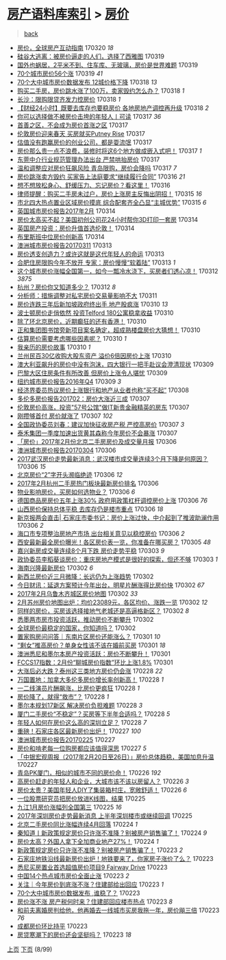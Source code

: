 [房产语料库索引](../../README.md)  > [房价](房价.md)
====
> [back](../README.md)

- [房价，全球房产互动指南](http://jkwz.applinzi.com/ittc/6946740276516357125.html#%E6%88%BF%E4%BB%B7%EF%BC%8C%E5%85%A8%E7%90%83%E6%88%BF%E4%BA%A7%E4%BA%92%E5%8A%A8%E6%8C%87%E5%8D%97) 170320 *18* 
- [硅谷大逃离：被房价逼走的人们，选择了西雅图](http://jkwz.applinzi.com/ittc/6946764898402042885.html#%E7%A1%85%E8%B0%B7%E5%A4%A7%E9%80%83%E7%A6%BB%EF%BC%9A%E8%A2%AB%E6%88%BF%E4%BB%B7%E9%80%BC%E8%B5%B0%E7%9A%84%E4%BA%BA%E4%BB%AC%EF%BC%8C%E9%80%89%E6%8B%A9%E4%BA%86%E8%A5%BF%E9%9B%85%E5%9B%BE) 170319  
- [国外也蜗居，2平米不到、住车库、无玻璃，房价是世界难题](http://jkwz.applinzi.com/ittc/6946691115246945284.html#%E5%9B%BD%E5%A4%96%E4%B9%9F%E8%9C%97%E5%B1%85%EF%BC%8C2%E5%B9%B3%E7%B1%B3%E4%B8%8D%E5%88%B0%E3%80%81%E4%BD%8F%E8%BD%A6%E5%BA%93%E3%80%81%E6%97%A0%E7%8E%BB%E7%92%83%EF%BC%8C%E6%88%BF%E4%BB%B7%E6%98%AF%E4%B8%96%E7%95%8C%E9%9A%BE%E9%A2%98) 170319  
- [70个城市房价56个涨](http://jkwz.applinzi.com/ittc/6946529267503596548.html#70%E4%B8%AA%E5%9F%8E%E5%B8%82%E6%88%BF%E4%BB%B756%E4%B8%AA%E6%B6%A8) 170319 *41* 
- [70个大中城市房价数据发布 12城价格下降](http://jkwz.applinzi.com/ittc/6946479121407411204.html#70%E4%B8%AA%E5%A4%A7%E4%B8%AD%E5%9F%8E%E5%B8%82%E6%88%BF%E4%BB%B7%E6%95%B0%E6%8D%AE%E5%8F%91%E5%B8%83+12%E5%9F%8E%E4%BB%B7%E6%A0%BC%E4%B8%8B%E9%99%8D) 170318 *13* 
- [购买二手房，房价跳水涨了100万，卖家毁约怎么办？](http://jkwz.applinzi.com/ittc/6946454883908715524.html#%E8%B4%AD%E4%B9%B0%E4%BA%8C%E6%89%8B%E6%88%BF%EF%BC%8C%E6%88%BF%E4%BB%B7%E8%B7%B3%E6%B0%B4%E6%B6%A8%E4%BA%86100%E4%B8%87%EF%BC%8C%E5%8D%96%E5%AE%B6%E6%AF%81%E7%BA%A6%E6%80%8E%E4%B9%88%E5%8A%9E%EF%BC%9F) 170318 *1* 
- [长沙：限购限贷齐发力控房价](http://jkwz.applinzi.com/ittc/6946445047326311428.html#%E9%95%BF%E6%B2%99%EF%BC%9A%E9%99%90%E8%B4%AD%E9%99%90%E8%B4%B7%E9%BD%90%E5%8F%91%E5%8A%9B%E6%8E%A7%E6%88%BF%E4%BB%B7) 170318 *1* 
- [【财经24小时】既要去库存也要稳房价 各地房地产调控再升级](http://jkwz.applinzi.com/ittc/6946272510873175044.html#%E3%80%90%E8%B4%A2%E7%BB%8F24%E5%B0%8F%E6%97%B6%E3%80%91%E6%97%A2%E8%A6%81%E5%8E%BB%E5%BA%93%E5%AD%98%E4%B9%9F%E8%A6%81%E7%A8%B3%E6%88%BF%E4%BB%B7+%E5%90%84%E5%9C%B0%E6%88%BF%E5%9C%B0%E4%BA%A7%E8%B0%83%E6%8E%A7%E5%86%8D%E5%8D%87%E7%BA%A7) 170318 *2* 
- [你可以选择做不被房价击垮的年轻人丨可读](http://jkwz.applinzi.com/ittc/6946117181795468292.html#%E4%BD%A0%E5%8F%AF%E4%BB%A5%E9%80%89%E6%8B%A9%E5%81%9A%E4%B8%8D%E8%A2%AB%E6%88%BF%E4%BB%B7%E5%87%BB%E5%9E%AE%E7%9A%84%E5%B9%B4%E8%BD%BB%E4%BA%BA%E4%B8%A8%E5%8F%AF%E8%AF%BB) 170317 *36* 
- [首善之区，不会成为房价首涨之区](http://jkwz.applinzi.com/ittc/6946083241609135109.html#%E9%A6%96%E5%96%84%E4%B9%8B%E5%8C%BA%EF%BC%8C%E4%B8%8D%E4%BC%9A%E6%88%90%E4%B8%BA%E6%88%BF%E4%BB%B7%E9%A6%96%E6%B6%A8%E4%B9%8B%E5%8C%BA) 170317  
- [伦敦房价迎来春天 买房就买Putney Rise](http://jkwz.applinzi.com/ittc/6946064600176002052.html#%E4%BC%A6%E6%95%A6%E6%88%BF%E4%BB%B7%E8%BF%8E%E6%9D%A5%E6%98%A5%E5%A4%A9+%E4%B9%B0%E6%88%BF%E5%B0%B1%E4%B9%B0Putney+Rise) 170317  
- [估值没有跑赢房价的创业公司，都是耍流氓](http://jkwz.applinzi.com/ittc/6946001422222099461.html#%E4%BC%B0%E5%80%BC%E6%B2%A1%E6%9C%89%E8%B7%91%E8%B5%A2%E6%88%BF%E4%BB%B7%E7%9A%84%E5%88%9B%E4%B8%9A%E5%85%AC%E5%8F%B8%EF%BC%8C%E9%83%BD%E6%98%AF%E8%80%8D%E6%B5%81%E6%B0%93) 170317  
- [房价那么贵一点不浪费，装修时将这6个地方做成嵌入式吧！](http://jkwz.applinzi.com/ittc/6945702496268977157.html#%E6%88%BF%E4%BB%B7%E9%82%A3%E4%B9%88%E8%B4%B5%E4%B8%80%E7%82%B9%E4%B8%8D%E6%B5%AA%E8%B4%B9%EF%BC%8C%E8%A3%85%E4%BF%AE%E6%97%B6%E5%B0%86%E8%BF%996%E4%B8%AA%E5%9C%B0%E6%96%B9%E5%81%9A%E6%88%90%E5%B5%8C%E5%85%A5%E5%BC%8F%E5%90%A7%EF%BC%81) 170317 *1* 
- [东莞中介行业规范管理办法出台 严禁哄抬房价](http://jkwz.applinzi.com/ittc/6945930355587679236.html#%E4%B8%9C%E8%8E%9E%E4%B8%AD%E4%BB%8B%E8%A1%8C%E4%B8%9A%E8%A7%84%E8%8C%83%E7%AE%A1%E7%90%86%E5%8A%9E%E6%B3%95%E5%87%BA%E5%8F%B0+%E4%B8%A5%E7%A6%81%E5%93%84%E6%8A%AC%E6%88%BF%E4%BB%B7) 170317  
- [温和调整应对房价狂飙风险 青岛限购，房价会降吗](http://jkwz.applinzi.com/ittc/6945780950653993989.html#%E6%B8%A9%E5%92%8C%E8%B0%83%E6%95%B4%E5%BA%94%E5%AF%B9%E6%88%BF%E4%BB%B7%E7%8B%82%E9%A3%99%E9%A3%8E%E9%99%A9+%E9%9D%92%E5%B2%9B%E9%99%90%E8%B4%AD%EF%BC%8C%E6%88%BF%E4%BB%B7%E4%BC%9A%E9%99%8D%E5%90%97) 170317 *7* 
- [房价跳涨卖方毁约 买家告上法庭要求“继续履行合同”](http://jkwz.applinzi.com/ittc/6945674538410050565.html#%E6%88%BF%E4%BB%B7%E8%B7%B3%E6%B6%A8%E5%8D%96%E6%96%B9%E6%AF%81%E7%BA%A6+%E4%B9%B0%E5%AE%B6%E5%91%8A%E4%B8%8A%E6%B3%95%E5%BA%AD%E8%A6%81%E6%B1%82%E2%80%9C%E7%BB%A7%E7%BB%AD%E5%B1%A5%E8%A1%8C%E5%90%88%E5%90%8C%E2%80%9D) 170316 *21* 
- [想不想放松身心、舒缓压力、忘记房价？看这里！](http://jkwz.applinzi.com/ittc/6945580450713175044.html#%E6%83%B3%E4%B8%8D%E6%83%B3%E6%94%BE%E6%9D%BE%E8%BA%AB%E5%BF%83%E3%80%81%E8%88%92%E7%BC%93%E5%8E%8B%E5%8A%9B%E3%80%81%E5%BF%98%E8%AE%B0%E6%88%BF%E4%BB%B7%EF%BC%9F%E7%9C%8B%E8%BF%99%E9%87%8C%EF%BC%81) 170316  
- [律师提醒：购买二手房未过户，房价上涨房主反悔出阴招！](http://jkwz.applinzi.com/ittc/6945395279007319044.html#%E5%BE%8B%E5%B8%88%E6%8F%90%E9%86%92%EF%BC%9A%E8%B4%AD%E4%B9%B0%E4%BA%8C%E6%89%8B%E6%88%BF%E6%9C%AA%E8%BF%87%E6%88%B7%EF%BC%8C%E6%88%BF%E4%BB%B7%E4%B8%8A%E6%B6%A8%E6%88%BF%E4%B8%BB%E5%8F%8D%E6%82%94%E5%87%BA%E9%98%B4%E6%8B%9B%EF%BC%81) 170315 *16* 
- [市北四大热点置业区域房价摸底 综合配套齐全凸显“主城优势”](http://jkwz.applinzi.com/ittc/6945150617378096133.html#%E5%B8%82%E5%8C%97%E5%9B%9B%E5%A4%A7%E7%83%AD%E7%82%B9%E7%BD%AE%E4%B8%9A%E5%8C%BA%E5%9F%9F%E6%88%BF%E4%BB%B7%E6%91%B8%E5%BA%95+%E7%BB%BC%E5%90%88%E9%85%8D%E5%A5%97%E9%BD%90%E5%85%A8%E5%87%B8%E6%98%BE%E2%80%9C%E4%B8%BB%E5%9F%8E%E4%BC%98%E5%8A%BF%E2%80%9D) 170315 *6* 
- [英国城市房价报告2017年2月](http://jkwz.applinzi.com/ittc/6939993293843858436.html#%E8%8B%B1%E5%9B%BD%E5%9F%8E%E5%B8%82%E6%88%BF%E4%BB%B7%E6%8A%A5%E5%91%8A2017%E5%B9%B42%E6%9C%88) 170314  
- [房价太高买不起？美国初创公司花24小时帮你3D打印一套房](http://jkwz.applinzi.com/ittc/6944940581620024325.html#%E6%88%BF%E4%BB%B7%E5%A4%AA%E9%AB%98%E4%B9%B0%E4%B8%8D%E8%B5%B7%EF%BC%9F%E7%BE%8E%E5%9B%BD%E5%88%9D%E5%88%9B%E5%85%AC%E5%8F%B8%E8%8A%B124%E5%B0%8F%E6%97%B6%E5%B8%AE%E4%BD%A03D%E6%89%93%E5%8D%B0%E4%B8%80%E5%A5%97%E6%88%BF) 170314  
- [英国房产投资：房价升值首选伦敦！](http://jkwz.applinzi.com/ittc/6944938988019385348.html#%E8%8B%B1%E5%9B%BD%E6%88%BF%E4%BA%A7%E6%8A%95%E8%B5%84%EF%BC%9A%E6%88%BF%E4%BB%B7%E5%8D%87%E5%80%BC%E9%A6%96%E9%80%89%E4%BC%A6%E6%95%A6%EF%BC%81) 170314  
- [布里斯班中位房价创新高](http://jkwz.applinzi.com/ittc/6944800661052064773.html#%E5%B8%83%E9%87%8C%E6%96%AF%E7%8F%AD%E4%B8%AD%E4%BD%8D%E6%88%BF%E4%BB%B7%E5%88%9B%E6%96%B0%E9%AB%98) 170314  
- [澳洲城市房价报告20170311](http://jkwz.applinzi.com/ittc/6943833780577108996.html#%E6%BE%B3%E6%B4%B2%E5%9F%8E%E5%B8%82%E6%88%BF%E4%BB%B7%E6%8A%A5%E5%91%8A20170311) 170313  
- [房价透支创造力？或许这就是这代年轻人的命运](http://jkwz.applinzi.com/ittc/6944517509771428868.html#%E6%88%BF%E4%BB%B7%E9%80%8F%E6%94%AF%E5%88%9B%E9%80%A0%E5%8A%9B%EF%BC%9F%E6%88%96%E8%AE%B8%E8%BF%99%E5%B0%B1%E6%98%AF%E8%BF%99%E4%BB%A3%E5%B9%B4%E8%BD%BB%E4%BA%BA%E7%9A%84%E5%91%BD%E8%BF%90) 170313  
- [合肥住房限购今年不放开 专家：房价慢慢“软着陆”](http://jkwz.applinzi.com/ittc/6944443701471478788.html#%E5%90%88%E8%82%A5%E4%BD%8F%E6%88%BF%E9%99%90%E8%B4%AD%E4%BB%8A%E5%B9%B4%E4%B8%8D%E6%94%BE%E5%BC%80+%E4%B8%93%E5%AE%B6%EF%BC%9A%E6%88%BF%E4%BB%B7%E6%85%A2%E6%85%A2%E2%80%9C%E8%BD%AF%E7%9D%80%E9%99%86%E2%80%9D) 170313 *1* 
- [这个城市房价涨幅全国第一，如今一瓢冷水浇下，买房者们透心凉！](http://jkwz.applinzi.com/ittc/6944254745580667909.html#%E8%BF%99%E4%B8%AA%E5%9F%8E%E5%B8%82%E6%88%BF%E4%BB%B7%E6%B6%A8%E5%B9%85%E5%85%A8%E5%9B%BD%E7%AC%AC%E4%B8%80%EF%BC%8C%E5%A6%82%E4%BB%8A%E4%B8%80%E7%93%A2%E5%86%B7%E6%B0%B4%E6%B5%87%E4%B8%8B%EF%BC%8C%E4%B9%B0%E6%88%BF%E8%80%85%E4%BB%AC%E9%80%8F%E5%BF%83%E5%87%89%EF%BC%81) 170312 *3875* 
- [杭州？房价你又知道多少？](http://jkwz.applinzi.com/ittc/6943839343927100420.html#%E6%9D%AD%E5%B7%9E%EF%BC%9F%E6%88%BF%E4%BB%B7%E4%BD%A0%E5%8F%88%E7%9F%A5%E9%81%93%E5%A4%9A%E5%B0%91%EF%BC%9F) 170312 *8* 
- [分析师：措施调整对私宅房价交易量影响不大](http://jkwz.applinzi.com/ittc/6943753723158463493.html#%E5%88%86%E6%9E%90%E5%B8%88%EF%BC%9A%E6%8E%AA%E6%96%BD%E8%B0%83%E6%95%B4%E5%AF%B9%E7%A7%81%E5%AE%85%E6%88%BF%E4%BB%B7%E4%BA%A4%E6%98%93%E9%87%8F%E5%BD%B1%E5%93%8D%E4%B8%8D%E5%A4%A7) 170311  
- [房价连跌三年后新加坡政府终出手 地产股疯涨](http://jkwz.applinzi.com/ittc/6943498476678808580.html#%E6%88%BF%E4%BB%B7%E8%BF%9E%E8%B7%8C%E4%B8%89%E5%B9%B4%E5%90%8E%E6%96%B0%E5%8A%A0%E5%9D%A1%E6%94%BF%E5%BA%9C%E7%BB%88%E5%87%BA%E6%89%8B+%E5%9C%B0%E4%BA%A7%E8%82%A1%E7%96%AF%E6%B6%A8) 170310 *13* 
- [波士顿房价走俏依然 投资Telford 180公寓稳拿收益](http://jkwz.applinzi.com/ittc/6943471550899684356.html#%E6%B3%A2%E5%A3%AB%E9%A1%BF%E6%88%BF%E4%BB%B7%E8%B5%B0%E4%BF%8F%E4%BE%9D%E7%84%B6+%E6%8A%95%E8%B5%84Telford+180%E5%85%AC%E5%AF%93%E7%A8%B3%E6%8B%BF%E6%94%B6%E7%9B%8A) 170310  
- [除了环北京房价，近期癫狂的还有香港！](http://jkwz.applinzi.com/ittc/6943449687020536836.html#%E9%99%A4%E4%BA%86%E7%8E%AF%E5%8C%97%E4%BA%AC%E6%88%BF%E4%BB%B7%EF%BC%8C%E8%BF%91%E6%9C%9F%E7%99%AB%E7%8B%82%E7%9A%84%E8%BF%98%E6%9C%89%E9%A6%99%E6%B8%AF%EF%BC%81) 170310  
- [正和集团图书馆旁新项目案名确定，超成熟楼盘房价大猜想！](http://jkwz.applinzi.com/ittc/6943430863038710788.html#%E6%AD%A3%E5%92%8C%E9%9B%86%E5%9B%A2%E5%9B%BE%E4%B9%A6%E9%A6%86%E6%97%81%E6%96%B0%E9%A1%B9%E7%9B%AE%E6%A1%88%E5%90%8D%E7%A1%AE%E5%AE%9A%EF%BC%8C%E8%B6%85%E6%88%90%E7%86%9F%E6%A5%BC%E7%9B%98%E6%88%BF%E4%BB%B7%E5%A4%A7%E7%8C%9C%E6%83%B3%EF%BC%81) 170310  
- [估算房价需要考虑哪些因素呢？](http://jkwz.applinzi.com/ittc/6943401335398597636.html#%E4%BC%B0%E7%AE%97%E6%88%BF%E4%BB%B7%E9%9C%80%E8%A6%81%E8%80%83%E8%99%91%E5%93%AA%E4%BA%9B%E5%9B%A0%E7%B4%A0%E5%91%A2%EF%BC%9F) 170310 *1* 
- [我亲历的房价故事](http://jkwz.applinzi.com/ittc/6943213771194631173.html#%E6%88%91%E4%BA%B2%E5%8E%86%E7%9A%84%E6%88%BF%E4%BB%B7%E6%95%85%E4%BA%8B) 170310 *1* 
- [兰州民百30亿收购大股东资产 溢价6倍因房价上涨](http://jkwz.applinzi.com/ittc/6943205904416769029.html#%E5%85%B0%E5%B7%9E%E6%B0%91%E7%99%BE30%E4%BA%BF%E6%94%B6%E8%B4%AD%E5%A4%A7%E8%82%A1%E4%B8%9C%E8%B5%84%E4%BA%A7+%E6%BA%A2%E4%BB%B76%E5%80%8D%E5%9B%A0%E6%88%BF%E4%BB%B7%E4%B8%8A%E6%B6%A8) 170310  
- [澳大利亚飙升的房价中没有泡沫，四大银行一把手赴议会澄清现状](http://jkwz.applinzi.com/ittc/6943027617715454981.html#%E6%BE%B3%E5%A4%A7%E5%88%A9%E4%BA%9A%E9%A3%99%E5%8D%87%E7%9A%84%E6%88%BF%E4%BB%B7%E4%B8%AD%E6%B2%A1%E6%9C%89%E6%B3%A1%E6%B2%AB%EF%BC%8C%E5%9B%9B%E5%A4%A7%E9%93%B6%E8%A1%8C%E4%B8%80%E6%8A%8A%E6%89%8B%E8%B5%B4%E8%AE%AE%E4%BC%9A%E6%BE%84%E6%B8%85%E7%8E%B0%E7%8A%B6) 170309  
- [巴黎大区住房条件有所改善 但房价上涨令人堪忧](http://jkwz.applinzi.com/ittc/6942993718125790213.html#%E5%B7%B4%E9%BB%8E%E5%A4%A7%E5%8C%BA%E4%BD%8F%E6%88%BF%E6%9D%A1%E4%BB%B6%E6%9C%89%E6%89%80%E6%94%B9%E5%96%84+%E4%BD%86%E6%88%BF%E4%BB%B7%E4%B8%8A%E6%B6%A8%E4%BB%A4%E4%BA%BA%E5%A0%AA%E5%BF%A7) 170309  
- [纽约城市房价报告2016年Q4](http://jkwz.applinzi.com/ittc/6940495383389275141.html#%E7%BA%BD%E7%BA%A6%E5%9F%8E%E5%B8%82%E6%88%BF%E4%BB%B7%E6%8A%A5%E5%91%8A2016%E5%B9%B4Q4) 170309 *3* 
- [经济界委员热议房价上涨银行和地产从业者也称“买不起”](http://jkwz.applinzi.com/ittc/6942488118782592004.html#%E7%BB%8F%E6%B5%8E%E7%95%8C%E5%A7%94%E5%91%98%E7%83%AD%E8%AE%AE%E6%88%BF%E4%BB%B7%E4%B8%8A%E6%B6%A8%E9%93%B6%E8%A1%8C%E5%92%8C%E5%9C%B0%E4%BA%A7%E4%BB%8E%E4%B8%9A%E8%80%85%E4%B9%9F%E7%A7%B0%E2%80%9C%E4%B9%B0%E4%B8%8D%E8%B5%B7%E2%80%9D) 170308  
- [多伦多房价报告201702：房价大涨近三成](http://jkwz.applinzi.com/ittc/6942322822457328644.html#%E5%A4%9A%E4%BC%A6%E5%A4%9A%E6%88%BF%E4%BB%B7%E6%8A%A5%E5%91%8A201702%EF%BC%9A%E6%88%BF%E4%BB%B7%E5%A4%A7%E6%B6%A8%E8%BF%91%E4%B8%89%E6%88%90) 170307  
- [伦敦房价高涨，投资&quot;57号公馆&quot;做IT新贵金融精英的房东](http://jkwz.applinzi.com/ittc/6942350727937803268.html#%E4%BC%A6%E6%95%A6%E6%88%BF%E4%BB%B7%E9%AB%98%E6%B6%A8%EF%BC%8C%E6%8A%95%E8%B5%84%26quot%3B57%E5%8F%B7%E5%85%AC%E9%A6%86%26quot%3B%E5%81%9AIT%E6%96%B0%E8%B4%B5%E9%87%91%E8%9E%8D%E7%B2%BE%E8%8B%B1%E7%9A%84%E6%88%BF%E4%B8%9C) 170307  
- [刚攒够首付 房价就涨了](http://jkwz.applinzi.com/ittc/6942321370909377541.html#%E5%88%9A%E6%94%92%E5%A4%9F%E9%A6%96%E4%BB%98+%E6%88%BF%E4%BB%B7%E5%B0%B1%E6%B6%A8%E4%BA%86) 170307 *102* 
- [全国政协委员刘春：建议加快征收房产税 严控高房价](http://jkwz.applinzi.com/ittc/6942205556419986436.html#%E5%85%A8%E5%9B%BD%E6%94%BF%E5%8D%8F%E5%A7%94%E5%91%98%E5%88%98%E6%98%A5%EF%BC%9A%E5%BB%BA%E8%AE%AE%E5%8A%A0%E5%BF%AB%E5%BE%81%E6%94%B6%E6%88%BF%E4%BA%A7%E7%A8%8E+%E4%B8%A5%E6%8E%A7%E9%AB%98%E6%88%BF%E4%BB%B7) 170307 *3* 
- [泰禾集团一季度加速出货黄其森称今年房价不会暴涨](http://jkwz.applinzi.com/ittc/6942147788363269125.html#%E6%B3%B0%E7%A6%BE%E9%9B%86%E5%9B%A2%E4%B8%80%E5%AD%A3%E5%BA%A6%E5%8A%A0%E9%80%9F%E5%87%BA%E8%B4%A7%E9%BB%84%E5%85%B6%E6%A3%AE%E7%A7%B0%E4%BB%8A%E5%B9%B4%E6%88%BF%E4%BB%B7%E4%B8%8D%E4%BC%9A%E6%9A%B4%E6%B6%A8) 170307  
- [「房价」2017年2月份北京二手房房价及成交量月报](http://jkwz.applinzi.com/ittc/6941999128765793284.html#%E3%80%8C%E6%88%BF%E4%BB%B7%E3%80%8D2017%E5%B9%B42%E6%9C%88%E4%BB%BD%E5%8C%97%E4%BA%AC%E4%BA%8C%E6%89%8B%E6%88%BF%E6%88%BF%E4%BB%B7%E5%8F%8A%E6%88%90%E4%BA%A4%E9%87%8F%E6%9C%88%E6%8A%A5) 170306  
- [澳洲城市房价报告20170304](http://jkwz.applinzi.com/ittc/6941952165064213509.html#%E6%BE%B3%E6%B4%B2%E5%9F%8E%E5%B8%82%E6%88%BF%E4%BB%B7%E6%8A%A5%E5%91%8A20170304) 170306  
- [2017武汉房价走势最新消息：武汉楼市成交量连续3个月下降是何原因？](http://jkwz.applinzi.com/ittc/6941958721801552900.html#2017%E6%AD%A6%E6%B1%89%E6%88%BF%E4%BB%B7%E8%B5%B0%E5%8A%BF%E6%9C%80%E6%96%B0%E6%B6%88%E6%81%AF%EF%BC%9A%E6%AD%A6%E6%B1%89%E6%A5%BC%E5%B8%82%E6%88%90%E4%BA%A4%E9%87%8F%E8%BF%9E%E7%BB%AD3%E4%B8%AA%E6%9C%88%E4%B8%8B%E9%99%8D%E6%98%AF%E4%BD%95%E5%8E%9F%E5%9B%A0%EF%BC%9F) 170306 *15* 
- [北京房价“2”字开头濒临绝迹](http://jkwz.applinzi.com/ittc/6941951839951127556.html#%E5%8C%97%E4%BA%AC%E6%88%BF%E4%BB%B7%E2%80%9C2%E2%80%9D%E5%AD%97%E5%BC%80%E5%A4%B4%E6%BF%92%E4%B8%B4%E7%BB%9D%E8%BF%B9) 170306 *12* 
- [2017年2月杭州二手房热门板块最新房价排名](http://jkwz.applinzi.com/ittc/6941937944242947076.html#2017%E5%B9%B42%E6%9C%88%E6%9D%AD%E5%B7%9E%E4%BA%8C%E6%89%8B%E6%88%BF%E7%83%AD%E9%97%A8%E6%9D%BF%E5%9D%97%E6%9C%80%E6%96%B0%E6%88%BF%E4%BB%B7%E6%8E%92%E5%90%8D) 170306  
- [物业影响房价，买房如何选物业？](http://jkwz.applinzi.com/ittc/6941930166841508869.html#%E7%89%A9%E4%B8%9A%E5%BD%B1%E5%93%8D%E6%88%BF%E4%BB%B7%EF%BC%8C%E4%B9%B0%E6%88%BF%E5%A6%82%E4%BD%95%E9%80%89%E7%89%A9%E4%B8%9A%EF%BC%9F) 170306 *6* 
- [德国商品房房价五年上涨30% 政府用政策杠杆调控房价上涨](http://jkwz.applinzi.com/ittc/6941898994333778948.html#%E5%BE%B7%E5%9B%BD%E5%95%86%E5%93%81%E6%88%BF%E6%88%BF%E4%BB%B7%E4%BA%94%E5%B9%B4%E4%B8%8A%E6%B6%A830%25+%E6%94%BF%E5%BA%9C%E7%94%A8%E6%94%BF%E7%AD%96%E6%9D%A0%E6%9D%86%E8%B0%83%E6%8E%A7%E6%88%BF%E4%BB%B7%E4%B8%8A%E6%B6%A8) 170306 *76* 
- [山西房价保持总体平稳 去库存仍是楼市重点](http://jkwz.applinzi.com/ittc/6941878822256509956.html#%E5%B1%B1%E8%A5%BF%E6%88%BF%E4%BB%B7%E4%BF%9D%E6%8C%81%E6%80%BB%E4%BD%93%E5%B9%B3%E7%A8%B3+%E5%8E%BB%E5%BA%93%E5%AD%98%E4%BB%8D%E6%98%AF%E6%A5%BC%E5%B8%82%E9%87%8D%E7%82%B9) 170306 *18* 
- [新京报两会直击| 石家庄市委书记：房价上涨过快，中介起到了推波助澜作用](http://jkwz.applinzi.com/ittc/6941854257803428868.html#%E6%96%B0%E4%BA%AC%E6%8A%A5%E4%B8%A4%E4%BC%9A%E7%9B%B4%E5%87%BB%7C+%E7%9F%B3%E5%AE%B6%E5%BA%84%E5%B8%82%E5%A7%94%E4%B9%A6%E8%AE%B0%EF%BC%9A%E6%88%BF%E4%BB%B7%E4%B8%8A%E6%B6%A8%E8%BF%87%E5%BF%AB%EF%BC%8C%E4%B8%AD%E4%BB%8B%E8%B5%B7%E5%88%B0%E4%BA%86%E6%8E%A8%E6%B3%A2%E5%8A%A9%E6%BE%9C%E4%BD%9C%E7%94%A8) 170306 *2* 
- [海口市专项整治房地产市场 出台相关意见以稳控房价](http://jkwz.applinzi.com/ittc/6941629899717739525.html#%E6%B5%B7%E5%8F%A3%E5%B8%82%E4%B8%93%E9%A1%B9%E6%95%B4%E6%B2%BB%E6%88%BF%E5%9C%B0%E4%BA%A7%E5%B8%82%E5%9C%BA+%E5%87%BA%E5%8F%B0%E7%9B%B8%E5%85%B3%E6%84%8F%E8%A7%81%E4%BB%A5%E7%A8%B3%E6%8E%A7%E6%88%BF%E4%BB%B7) 170306 *2* 
- [西安最新最全房价曝光！各区房价表一览，你准备在哪买房？](http://jkwz.applinzi.com/ittc/6941571049144714244.html#%E8%A5%BF%E5%AE%89%E6%9C%80%E6%96%B0%E6%9C%80%E5%85%A8%E6%88%BF%E4%BB%B7%E6%9B%9D%E5%85%89%EF%BC%81%E5%90%84%E5%8C%BA%E6%88%BF%E4%BB%B7%E8%A1%A8%E4%B8%80%E8%A7%88%EF%BC%8C%E4%BD%A0%E5%87%86%E5%A4%87%E5%9C%A8%E5%93%AA%E4%B9%B0%E6%88%BF%EF%BC%9F) 170305 *48* 
- [嘉兴新房成交量连续8个月下跌 房价走势平稳](http://jkwz.applinzi.com/ittc/6940842326720250884.html#%E5%98%89%E5%85%B4%E6%96%B0%E6%88%BF%E6%88%90%E4%BA%A4%E9%87%8F%E8%BF%9E%E7%BB%AD8%E4%B8%AA%E6%9C%88%E4%B8%8B%E8%B7%8C+%E6%88%BF%E4%BB%B7%E8%B5%B0%E5%8A%BF%E5%B9%B3%E7%A8%B3) 170303 *9* 
- [政协委员李稻葵谈房价：重庆房地产模式是很好的探索，但还不够](http://jkwz.applinzi.com/ittc/6940836036077945861.html#%E6%94%BF%E5%8D%8F%E5%A7%94%E5%91%98%E6%9D%8E%E7%A8%BB%E8%91%B5%E8%B0%88%E6%88%BF%E4%BB%B7%EF%BC%9A%E9%87%8D%E5%BA%86%E6%88%BF%E5%9C%B0%E4%BA%A7%E6%A8%A1%E5%BC%8F%E6%98%AF%E5%BE%88%E5%A5%BD%E7%9A%84%E6%8E%A2%E7%B4%A2%EF%BC%8C%E4%BD%86%E8%BF%98%E4%B8%8D%E5%A4%9F) 170303 *1* 
- [海南兴隆最新房价](http://jkwz.applinzi.com/ittc/6940489050694878213.html#%E6%B5%B7%E5%8D%97%E5%85%B4%E9%9A%86%E6%9C%80%E6%96%B0%E6%88%BF%E4%BB%B7) 170302 *6* 
- [新西兰房价近三月微降：长远仍为上涨趋势](http://jkwz.applinzi.com/ittc/6940487619971646468.html#%E6%96%B0%E8%A5%BF%E5%85%B0%E6%88%BF%E4%BB%B7%E8%BF%91%E4%B8%89%E6%9C%88%E5%BE%AE%E9%99%8D%EF%BC%9A%E9%95%BF%E8%BF%9C%E4%BB%8D%E4%B8%BA%E4%B8%8A%E6%B6%A8%E8%B6%8B%E5%8A%BF) 170302  
- [今日财讯：延退方案预计今年出台，明星片酬涨得比房价快](http://jkwz.applinzi.com/ittc/6940475405839631365.html#%E4%BB%8A%E6%97%A5%E8%B4%A2%E8%AE%AF%EF%BC%9A%E5%BB%B6%E9%80%80%E6%96%B9%E6%A1%88%E9%A2%84%E8%AE%A1%E4%BB%8A%E5%B9%B4%E5%87%BA%E5%8F%B0%EF%BC%8C%E6%98%8E%E6%98%9F%E7%89%87%E9%85%AC%E6%B6%A8%E5%BE%97%E6%AF%94%E6%88%BF%E4%BB%B7%E5%BF%AB) 170302 *67* 
- [2017年2月乌鲁木齐城区房价地图](http://jkwz.applinzi.com/ittc/6940408762031670276.html#2017%E5%B9%B42%E6%9C%88%E4%B9%8C%E9%B2%81%E6%9C%A8%E9%BD%90%E5%9F%8E%E5%8C%BA%E6%88%BF%E4%BB%B7%E5%9C%B0%E5%9B%BE) 170302 *33* 
- [2月苏州房价地图出炉：均价23089元，各区均价、涨跌一览](http://jkwz.applinzi.com/ittc/6940382818076197893.html#2%E6%9C%88%E8%8B%8F%E5%B7%9E%E6%88%BF%E4%BB%B7%E5%9C%B0%E5%9B%BE%E5%87%BA%E7%82%89%EF%BC%9A%E5%9D%87%E4%BB%B723089%E5%85%83%EF%BC%8C%E5%90%84%E5%8C%BA%E5%9D%87%E4%BB%B7%E3%80%81%E6%B6%A8%E8%B7%8C%E4%B8%80%E8%A7%88) 170302 *12* 
- [同样的房价，买房该选择接地气老城还是高逼格新区？](http://jkwz.applinzi.com/ittc/6940357944611963909.html#%E5%90%8C%E6%A0%B7%E7%9A%84%E6%88%BF%E4%BB%B7%EF%BC%8C%E4%B9%B0%E6%88%BF%E8%AF%A5%E9%80%89%E6%8B%A9%E6%8E%A5%E5%9C%B0%E6%B0%94%E8%80%81%E5%9F%8E%E8%BF%98%E6%98%AF%E9%AB%98%E9%80%BC%E6%A0%BC%E6%96%B0%E5%8C%BA%EF%BC%9F) 170302 *8* 
- [悉墨两市房市投资活跃，推动房价不断攀升](http://jkwz.applinzi.com/ittc/6940345152873956357.html#%E6%82%89%E5%A2%A8%E4%B8%A4%E5%B8%82%E6%88%BF%E5%B8%82%E6%8A%95%E8%B5%84%E6%B4%BB%E8%B7%83%EF%BC%8C%E6%8E%A8%E5%8A%A8%E6%88%BF%E4%BB%B7%E4%B8%8D%E6%96%AD%E6%94%80%E5%8D%87) 170302  
- [全球房价最稳定的国家，你知道吗？](http://jkwz.applinzi.com/ittc/6940342137878217732.html#%E5%85%A8%E7%90%83%E6%88%BF%E4%BB%B7%E6%9C%80%E7%A8%B3%E5%AE%9A%E7%9A%84%E5%9B%BD%E5%AE%B6%EF%BC%8C%E4%BD%A0%E7%9F%A5%E9%81%93%E5%90%97%EF%BC%9F) 170302  
- [置家购房问问答｜东南片区房价还能涨么？](http://jkwz.applinzi.com/ittc/6940128461741097988.html#%E7%BD%AE%E5%AE%B6%E8%B4%AD%E6%88%BF%E9%97%AE%E9%97%AE%E7%AD%94%EF%BD%9C%E4%B8%9C%E5%8D%97%E7%89%87%E5%8C%BA%E6%88%BF%E4%BB%B7%E8%BF%98%E8%83%BD%E6%B6%A8%E4%B9%88%EF%BC%9F) 170301 *10* 
- [“剩女”推高房价？单身女性该不该在婚前买房](http://jkwz.applinzi.com/ittc/6940096806045352964.html#%E2%80%9C%E5%89%A9%E5%A5%B3%E2%80%9D%E6%8E%A8%E9%AB%98%E6%88%BF%E4%BB%B7%EF%BC%9F%E5%8D%95%E8%BA%AB%E5%A5%B3%E6%80%A7%E8%AF%A5%E4%B8%8D%E8%AF%A5%E5%9C%A8%E5%A9%9A%E5%89%8D%E4%B9%B0%E6%88%BF) 170301 *18* 
- [澳洲悉尼和墨尔本房产投资活跃：房价不断攀升！](http://jkwz.applinzi.com/ittc/6940110929114170373.html#%E6%BE%B3%E6%B4%B2%E6%82%89%E5%B0%BC%E5%92%8C%E5%A2%A8%E5%B0%94%E6%9C%AC%E6%88%BF%E4%BA%A7%E6%8A%95%E8%B5%84%E6%B4%BB%E8%B7%83%EF%BC%9A%E6%88%BF%E4%BB%B7%E4%B8%8D%E6%96%AD%E6%94%80%E5%8D%87%EF%BC%81) 170301  
- [FCCS17指数：2月份“聊城房价指数”环比上涨1.8%](http://jkwz.applinzi.com/ittc/6940105619142099973.html#FCCS17%E6%8C%87%E6%95%B0%EF%BC%9A2%E6%9C%88%E4%BB%BD%E2%80%9C%E8%81%8A%E5%9F%8E%E6%88%BF%E4%BB%B7%E6%8C%87%E6%95%B0%E2%80%9D%E7%8E%AF%E6%AF%94%E4%B8%8A%E6%B6%A81.8%25) 170301  
- [大涨后必大跌？泰州这三类地方房价仍会涨](http://jkwz.applinzi.com/ittc/6939728081983112196.html#%E5%A4%A7%E6%B6%A8%E5%90%8E%E5%BF%85%E5%A4%A7%E8%B7%8C%EF%BC%9F%E6%B3%B0%E5%B7%9E%E8%BF%99%E4%B8%89%E7%B1%BB%E5%9C%B0%E6%96%B9%E6%88%BF%E4%BB%B7%E4%BB%8D%E4%BC%9A%E6%B6%A8) 170228 *22* 
- [万国置地：加拿大多伦多房价增长率创新高！](http://jkwz.applinzi.com/ittc/6939716370119001093.html#%E4%B8%87%E5%9B%BD%E7%BD%AE%E5%9C%B0%EF%BC%9A%E5%8A%A0%E6%8B%BF%E5%A4%A7%E5%A4%9A%E4%BC%A6%E5%A4%9A%E6%88%BF%E4%BB%B7%E5%A2%9E%E9%95%BF%E7%8E%87%E5%88%9B%E6%96%B0%E9%AB%98%EF%BC%81) 170228 *1* 
- [一二线演员片酬飙涨，比房价更疯狂](http://jkwz.applinzi.com/ittc/6939717729564230660.html#%E4%B8%80%E4%BA%8C%E7%BA%BF%E6%BC%94%E5%91%98%E7%89%87%E9%85%AC%E9%A3%99%E6%B6%A8%EF%BC%8C%E6%AF%94%E6%88%BF%E4%BB%B7%E6%9B%B4%E7%96%AF%E7%8B%82) 170228 *1* 
- [房价降了，就得“救市”？](http://jkwz.applinzi.com/ittc/6939647257359156228.html#%E6%88%BF%E4%BB%B7%E9%99%8D%E4%BA%86%EF%BC%8C%E5%B0%B1%E5%BE%97%E2%80%9C%E6%95%91%E5%B8%82%E2%80%9D%EF%BC%9F) 170228 *1* 
- [墨尔本规划17新区 解决房价负担难题](http://jkwz.applinzi.com/ittc/6939653687751476228.html#%E5%A2%A8%E5%B0%94%E6%9C%AC%E8%A7%84%E5%88%9217%E6%96%B0%E5%8C%BA+%E8%A7%A3%E5%86%B3%E6%88%BF%E4%BB%B7%E8%B4%9F%E6%8B%85%E9%9A%BE%E9%A2%98) 170228 *3* 
- [厦门二手房价“不稳定”？买房等下半年合适吗？](http://jkwz.applinzi.com/ittc/6939625673680487428.html#%E5%8E%A6%E9%97%A8%E4%BA%8C%E6%89%8B%E6%88%BF%E4%BB%B7%E2%80%9C%E4%B8%8D%E7%A8%B3%E5%AE%9A%E2%80%9D%EF%BC%9F%E4%B9%B0%E6%88%BF%E7%AD%89%E4%B8%8B%E5%8D%8A%E5%B9%B4%E5%90%88%E9%80%82%E5%90%97%EF%BC%9F) 170228 *5* 
- [年轻人如何在房价这么高的深圳立足？](http://jkwz.applinzi.com/ittc/6939610272615629828.html#%E5%B9%B4%E8%BD%BB%E4%BA%BA%E5%A6%82%E4%BD%95%E5%9C%A8%E6%88%BF%E4%BB%B7%E8%BF%99%E4%B9%88%E9%AB%98%E7%9A%84%E6%B7%B1%E5%9C%B3%E7%AB%8B%E8%B6%B3%EF%BC%9F) 170228 *7* 
- [重磅！石家庄各区最新房价出炉！](http://jkwz.applinzi.com/ittc/6939415072886752260.html#%E9%87%8D%E7%A3%85%EF%BC%81%E7%9F%B3%E5%AE%B6%E5%BA%84%E5%90%84%E5%8C%BA%E6%9C%80%E6%96%B0%E6%88%BF%E4%BB%B7%E5%87%BA%E7%82%89%EF%BC%81) 170227 *100* 
- [澳洲城市房价报告20170225](http://jkwz.applinzi.com/ittc/6938995435392992261.html#%E6%BE%B3%E6%B4%B2%E5%9F%8E%E5%B8%82%E6%88%BF%E4%BB%B7%E6%8A%A5%E5%91%8A20170225) 170227  
- [房价和啃老每一位购房都应该值得深思](http://jkwz.applinzi.com/ittc/6939292029996762117.html#%E6%88%BF%E4%BB%B7%E5%92%8C%E5%95%83%E8%80%81%E6%AF%8F%E4%B8%80%E4%BD%8D%E8%B4%AD%E6%88%BF%E9%83%BD%E5%BA%94%E8%AF%A5%E5%80%BC%E5%BE%97%E6%B7%B1%E6%80%9D) 170227 *5* 
- [「中银宏观周报（2017年2月20日至26日）」房价总体趋稳，美国加息升温](http://jkwz.applinzi.com/ittc/6939210070612247557.html#%E3%80%8C%E4%B8%AD%E9%93%B6%E5%AE%8F%E8%A7%82%E5%91%A8%E6%8A%A5%EF%BC%882017%E5%B9%B42%E6%9C%8820%E6%97%A5%E8%87%B326%E6%97%A5%EF%BC%89%E3%80%8D%E6%88%BF%E4%BB%B7%E6%80%BB%E4%BD%93%E8%B6%8B%E7%A8%B3%EF%BC%8C%E7%BE%8E%E5%9B%BD%E5%8A%A0%E6%81%AF%E5%8D%87%E6%B8%A9) 170227  
- [青岛PK厦门，相似的城市不同的房价命！](http://jkwz.applinzi.com/ittc/6939070331875755012.html#%E9%9D%92%E5%B2%9BPK%E5%8E%A6%E9%97%A8%EF%BC%8C%E7%9B%B8%E4%BC%BC%E7%9A%84%E5%9F%8E%E5%B8%82%E4%B8%8D%E5%90%8C%E7%9A%84%E6%88%BF%E4%BB%B7%E5%91%BD%EF%BC%81) 170226 *192* 
- [高房价赶走的年轻人和企业，大城市该不该以房留人？](http://jkwz.applinzi.com/ittc/6939043121366303749.html#%E9%AB%98%E6%88%BF%E4%BB%B7%E8%B5%B6%E8%B5%B0%E7%9A%84%E5%B9%B4%E8%BD%BB%E4%BA%BA%E5%92%8C%E4%BC%81%E4%B8%9A%EF%BC%8C%E5%A4%A7%E5%9F%8E%E5%B8%82%E8%AF%A5%E4%B8%8D%E8%AF%A5%E4%BB%A5%E6%88%BF%E7%95%99%E4%BA%BA%EF%BC%9F) 170226 *3* 
- [房价太贵？美国年轻人DIY了集装箱村庄，宽敞舒适！](http://jkwz.applinzi.com/ittc/6939017096678867973.html#%E6%88%BF%E4%BB%B7%E5%A4%AA%E8%B4%B5%EF%BC%9F%E7%BE%8E%E5%9B%BD%E5%B9%B4%E8%BD%BB%E4%BA%BADIY%E4%BA%86%E9%9B%86%E8%A3%85%E7%AE%B1%E6%9D%91%E5%BA%84%EF%BC%8C%E5%AE%BD%E6%95%9E%E8%88%92%E9%80%82%EF%BC%81) 170226 *6* 
- [一位股票研究员把房价放进K线图，结果](http://jkwz.applinzi.com/ittc/6938725521688101892.html#%E4%B8%80%E4%BD%8D%E8%82%A1%E7%A5%A8%E7%A0%94%E7%A9%B6%E5%91%98%E6%8A%8A%E6%88%BF%E4%BB%B7%E6%94%BE%E8%BF%9BK%E7%BA%BF%E5%9B%BE%EF%BC%8C%E7%BB%93%E6%9E%9C) 170225  
- [九江1月房价涨幅列全国第三](http://jkwz.applinzi.com/ittc/6938504643020850181.html#%E4%B9%9D%E6%B1%9F1%E6%9C%88%E6%88%BF%E4%BB%B7%E6%B6%A8%E5%B9%85%E5%88%97%E5%85%A8%E5%9B%BD%E7%AC%AC%E4%B8%89) 170225 *16* 
- [2017年深圳房价走势最新消息 上半年深圳楼市或继续回调](http://jkwz.applinzi.com/ittc/6938485357321651204.html#2017%E5%B9%B4%E6%B7%B1%E5%9C%B3%E6%88%BF%E4%BB%B7%E8%B5%B0%E5%8A%BF%E6%9C%80%E6%96%B0%E6%B6%88%E6%81%AF+%E4%B8%8A%E5%8D%8A%E5%B9%B4%E6%B7%B1%E5%9C%B3%E6%A5%BC%E5%B8%82%E6%88%96%E7%BB%A7%E7%BB%AD%E5%9B%9E%E8%B0%83) 170225  
- [北京二手房价同比涨幅连续4月回落](http://jkwz.applinzi.com/ittc/6938259917113918469.html#%E5%8C%97%E4%BA%AC%E4%BA%8C%E6%89%8B%E6%88%BF%E4%BB%B7%E5%90%8C%E6%AF%94%E6%B6%A8%E5%B9%85%E8%BF%9E%E7%BB%AD4%E6%9C%88%E5%9B%9E%E8%90%BD) 170224 *1* 
- [秦知道丨新政策规定房价只许涨不准降？别被房产销售骗了！](http://jkwz.applinzi.com/ittc/6938125902767719429.html#%E7%A7%A6%E7%9F%A5%E9%81%93%E4%B8%A8%E6%96%B0%E6%94%BF%E7%AD%96%E8%A7%84%E5%AE%9A%E6%88%BF%E4%BB%B7%E5%8F%AA%E8%AE%B8%E6%B6%A8%E4%B8%8D%E5%87%86%E9%99%8D%EF%BC%9F%E5%88%AB%E8%A2%AB%E6%88%BF%E4%BA%A7%E9%94%80%E5%94%AE%E9%AA%97%E4%BA%86%EF%BC%81) 170224 *9* 
- [房价太高？外国人拿下全加商业地产27%！](http://jkwz.applinzi.com/ittc/6938115551628100613.html#%E6%88%BF%E4%BB%B7%E5%A4%AA%E9%AB%98%EF%BC%9F%E5%A4%96%E5%9B%BD%E4%BA%BA%E6%8B%BF%E4%B8%8B%E5%85%A8%E5%8A%A0%E5%95%86%E4%B8%9A%E5%9C%B0%E4%BA%A727%25%EF%BC%81) 170224 *1* 
- [新政策规定房价只许涨不准降？别被房产销售骗了！](http://jkwz.applinzi.com/ittc/6937916762141230085.html#%E6%96%B0%E6%94%BF%E7%AD%96%E8%A7%84%E5%AE%9A%E6%88%BF%E4%BB%B7%E5%8F%AA%E8%AE%B8%E6%B6%A8%E4%B8%8D%E5%87%86%E9%99%8D%EF%BC%9F%E5%88%AB%E8%A2%AB%E6%88%BF%E4%BA%A7%E9%94%80%E5%94%AE%E9%AA%97%E4%BA%86%EF%BC%81) 170223 *2* 
- [石家庄地铁沿线最新房价出炉！地铁要来了，你家房子涨价了么？](http://jkwz.applinzi.com/ittc/6937900926810719236.html#%E7%9F%B3%E5%AE%B6%E5%BA%84%E5%9C%B0%E9%93%81%E6%B2%BF%E7%BA%BF%E6%9C%80%E6%96%B0%E6%88%BF%E4%BB%B7%E5%87%BA%E7%82%89%EF%BC%81%E5%9C%B0%E9%93%81%E8%A6%81%E6%9D%A5%E4%BA%86%EF%BC%8C%E4%BD%A0%E5%AE%B6%E6%88%BF%E5%AD%90%E6%B6%A8%E4%BB%B7%E4%BA%86%E4%B9%88%EF%BC%9F) 170223  
- [悉尼买房置业首选超值房价项目9 Fairway Drive](http://jkwz.applinzi.com/ittc/6937898011660387333.html#%E6%82%89%E5%B0%BC%E4%B9%B0%E6%88%BF%E7%BD%AE%E4%B8%9A%E9%A6%96%E9%80%89%E8%B6%85%E5%80%BC%E6%88%BF%E4%BB%B7%E9%A1%B9%E7%9B%AE9+Fairway+Drive) 170223  
- [中国14个热点城市房价全面止涨](http://jkwz.applinzi.com/ittc/6937883454460134405.html#%E4%B8%AD%E5%9B%BD14%E4%B8%AA%E7%83%AD%E7%82%B9%E5%9F%8E%E5%B8%82%E6%88%BF%E4%BB%B7%E5%85%A8%E9%9D%A2%E6%AD%A2%E6%B6%A8) 170223 *2* 
- [关注｜今年房价到底涨不涨？住建部给出回应](http://jkwz.applinzi.com/ittc/6937882849041712133.html#%E5%85%B3%E6%B3%A8%EF%BD%9C%E4%BB%8A%E5%B9%B4%E6%88%BF%E4%BB%B7%E5%88%B0%E5%BA%95%E6%B6%A8%E4%B8%8D%E6%B6%A8%EF%BC%9F%E4%BD%8F%E5%BB%BA%E9%83%A8%E7%BB%99%E5%87%BA%E5%9B%9E%E5%BA%94) 170223 *1* 
- [70个大中城市房价数据发布 ,谁稳了？](http://jkwz.applinzi.com/ittc/6937873825361560580.html#70%E4%B8%AA%E5%A4%A7%E4%B8%AD%E5%9F%8E%E5%B8%82%E6%88%BF%E4%BB%B7%E6%95%B0%E6%8D%AE%E5%8F%91%E5%B8%83+%2C%E8%B0%81%E7%A8%B3%E4%BA%86%EF%BC%9F) 170223  
- [房价涨不涨 房产税何时来？住建部回应楼市热点](http://jkwz.applinzi.com/ittc/6937848560270967812.html#%E6%88%BF%E4%BB%B7%E6%B6%A8%E4%B8%8D%E6%B6%A8+%E6%88%BF%E4%BA%A7%E7%A8%8E%E4%BD%95%E6%97%B6%E6%9D%A5%EF%BC%9F%E4%BD%8F%E5%BB%BA%E9%83%A8%E5%9B%9E%E5%BA%94%E6%A5%BC%E5%B8%82%E7%83%AD%E7%82%B9) 170223 *8* 
- [和前夫离婚房判给他，他再婚去一线城市买房我拖一年，房价飚三倍](http://jkwz.applinzi.com/ittc/6937047907034465285.html#%E5%92%8C%E5%89%8D%E5%A4%AB%E7%A6%BB%E5%A9%9A%E6%88%BF%E5%88%A4%E7%BB%99%E4%BB%96%EF%BC%8C%E4%BB%96%E5%86%8D%E5%A9%9A%E5%8E%BB%E4%B8%80%E7%BA%BF%E5%9F%8E%E5%B8%82%E4%B9%B0%E6%88%BF%E6%88%91%E6%8B%96%E4%B8%80%E5%B9%B4%EF%BC%8C%E6%88%BF%E4%BB%B7%E9%A3%9A%E4%B8%89%E5%80%8D) 170223 *76* 
- [成都房价环比持平](http://jkwz.applinzi.com/ittc/6937783299601859588.html#%E6%88%90%E9%83%BD%E6%88%BF%E4%BB%B7%E7%8E%AF%E6%AF%94%E6%8C%81%E5%B9%B3) 170223  
- [房贷寒潮下的房价还会坚挺吗？](http://jkwz.applinzi.com/ittc/6937520121655591940.html#%E6%88%BF%E8%B4%B7%E5%AF%92%E6%BD%AE%E4%B8%8B%E7%9A%84%E6%88%BF%E4%BB%B7%E8%BF%98%E4%BC%9A%E5%9D%9A%E6%8C%BA%E5%90%97%EF%BC%9F) 170223 *18* 


 [上页](房价9.md) [下页](房价7.md)          (8/99)